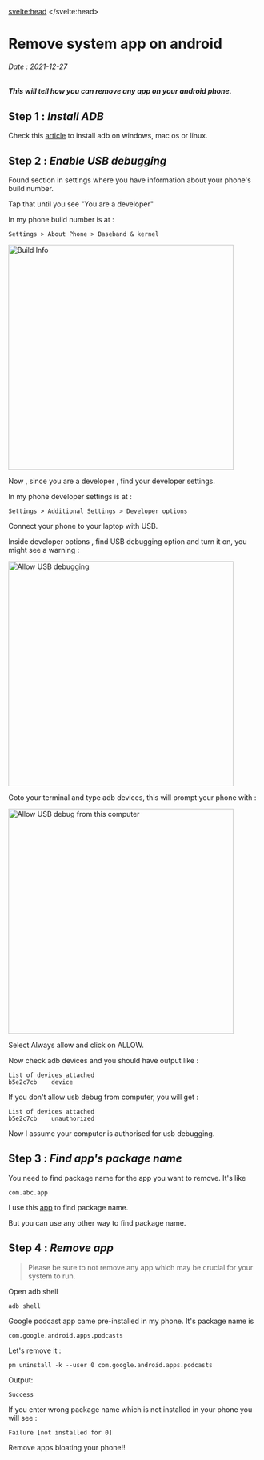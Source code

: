 <svelte:head>
    <meta name="description" content="This will tell how you can remove any app on your android phone.">
</svelte:head>
<script>
    import {format_date} from '$lib/utils'
</script>    
# Remove system app on android
###### Date : <span use:format_date>2021-12-27</span> 
##### This will tell how you can remove any app on your android phone.

## Step 1 : *Install ADB*

Check this [article](https://www.xda-developers.com/install-adb-windows-macos-linux/) to install adb on windows, mac os or linux.

## Step 2 : *Enable USB debugging*

Found section in settings where you have information about your phone's build number.

Tap that until you see "You are a developer"

In my phone build number is at : 

```
Settings > About Phone > Baseband & kernel
```

![Build Info](/build_info.jpeg)

Now , since you are a developer , find your developer settings.

In my phone developer settings is at : 

```
Settings > Additional Settings > Developer options
```
Connect your phone to your laptop with USB.

Inside developer options , find USB debugging option and turn it on, you might see a warning : 

![Allow USB debugging](/allow_usb_debugging.jpeg)

Goto your terminal and type adb devices, this will prompt your phone with : 

![Allow USB debug from this computer](/allow_computer.jpeg)

Select Always allow and click on ALLOW.

Now check adb devices and you should have output like : 
```
List of devices attached
b5e2c7cb	device
```

If you don't allow usb debug from computer, you will get :
```
List of devices attached
b5e2c7cb	unauthorized
```

Now I assume your computer is authorised for usb debugging.

## Step 3 : *Find app's package name*

You need to find package name for the app you want to remove.
It's like
```
com.abc.app
```

I use this [app](https://play.google.com/store/apps/details?id=com.jgba.appinspector) to find package name.

But you can use any other way to find package name.

## Step 4 : *Remove app*

> Please be sure to not remove any app which may be crucial for your system to run.

Open adb shell
```
adb shell
```
Google podcast app came pre-installed in my phone. It's package name is 
```
com.google.android.apps.podcasts
```

Let's remove it : 
```
pm uninstall -k --user 0 com.google.android.apps.podcasts
```
Output: 
```
Success
```

If you enter wrong package name which is not installed in your phone you will see : 
```
Failure [not installed for 0]
```

Remove apps bloating your phone!!

<style>
    img{ height : 450px; }
</style>    